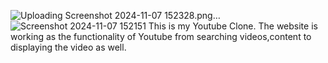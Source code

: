 ![Uploading Screenshot 2024-11-07 152328.png…]()
![Screenshot 2024-11-07 152151](https://github.com/user-attachments/assets/1c020d3d-095b-4cb4-b232-4a2ff60a0963)
This is my Youtube Clone. The website is working as the functionality of Youtube from searching videos,content to displaying the video as well.

